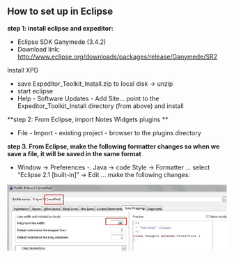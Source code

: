 ## How to set up in Eclipse
**step 1:  install eclipse and expeditor:** 
    
- Eclipse SDK Ganymede (3.4.2)
- Download link: http://www.eclipse.org/downloads/packages/release/Ganymede/SR2

Install XPD
    
- save Expeditor_Toolkit_Install.zip to local disk → unzip
- start eclipse
- Help - Software Updates - Add Site... point to the Expeditor_Toolkit_Install directory (from above) and install

**step 2:  From Eclipse, import Notes Widgets plugins **
    
- File - Import - existing project - browser to the plugins directory

**step 3. From Eclipse, make the following formatter changes so when we save a file, it will be saved in the same format**

- Window → Preferences -. Java → code Style → Formatter … select “Eclipse 2.1 [built-in]” → Edit … make the following changes:

![Eclipse](images/EclipsePreference.png)